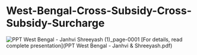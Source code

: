 # West-Bengal-Cross-Subsidy-Cross-Subsidy-Surcharge
![PPT West Bengal - Janhvi   Shreeyash (1)_page-0001](https://github.com/shreeyashn20/West-Bengal-Cross-Subsidy-Cross-Subsidy-Surcharge/assets/119413758/8a56d566-725d-4f3a-bfb8-fe30cf43b5de)
[For details, read complete presentation](PPT West Bengal - Janhvi & Shreeyash.pdf)








